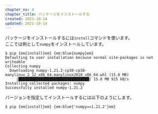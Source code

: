 ```yaml
---
chapter_no: 4
chapter_title: パッケージをインストールする
created: 2021-10-14
updated: 2021-10-14
---
```

パッケージをインストールするには`install`コマンドを使います。  
ここでは例として`numpy`をインストールしています。

```output
$ pip {em{install}em} {em:blue{numpy}em}
Defaulting to user installation because normal site-packages is not writeable
Collecting numpy
  Downloading numpy-1.21.2-cp38-cp38-manylinux_2_12_x86_64.manylinux2010_x86_64.whl (15.8 MB)
     |████████████████████████████████| 15.8 MB 925 kB/s
Installing collected packages: numpy
Successfully installed numpy-1.21.2
```

バージョンを指定してインストールするには以下のようにします。
```output
$ pip {em{install}em} {em:blue{'numpy==1.21.2'}em}
```

